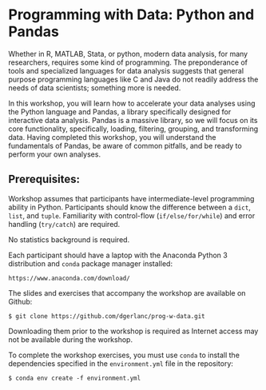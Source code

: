 # Programming with Data: Python and Pandas

Whether in R, MATLAB, Stata, or python, modern data analysis, for many
researchers, requires some kind of programming. The preponderance of tools and
specialized languages for data analysis suggests that general purpose
programming languages like C and Java do not readily address the needs of data
scientists; something more is needed.

In this workshop, you will learn how to accelerate your data analyses using the
Python language and Pandas, a library specifically designed for interactive data
analysis. Pandas is a massive library, so we will focus on its core
functionality, specifically, loading, filtering, grouping, and transforming
data. Having completed this workshop, you will understand the fundamentals of
Pandas, be aware of common pitfalls, and be ready to perform your own analyses.

## Prerequisites:

Workshop assumes that participants have intermediate-level programming ability
in Python. Participants should know the difference between a `dict`, `list`, and
`tuple`. Familiarity with control-flow (`if/else/for/while`) and error handling
(`try/catch`) are required.

No statistics background is required.

Each participant should have a laptop with the Anaconda Python 3 distribution
and `conda` package manager installed:

```
https://www.anaconda.com/download/
```

The slides and exercises that accompany the workshop are available on Github:

```
$ git clone https://github.com/dgerlanc/prog-w-data.git
```

Downloading them prior to the workshop is required as Internet access may not be
available during the workshop.

To complete the workshop exercises, you must use `conda` to install the
dependencies specified in the `environment.yml` file in the repository:

```
$ conda env create -f environment.yml
```

